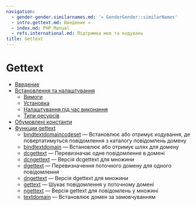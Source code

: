 ```yaml
---
navigation:
  - gender-gender.similarnames.md: '« GenderGender::similarNames'
  - intro.gettext.md: Введение »
  - index.md: PHP Manual
  - refs.international.md: Підтримка мов та кодувань
title: Gettext
---
```

# Gettext

-   [Введение](intro.gettext.md)
-   [Встановлення та налаштування](gettext.setup.md)
    -   [Вимоги](gettext.requirements.md)
    -   [Установка](gettext.installation.md)
    -   [Налаштування під час виконання](gettext.configuration.md)
    -   [Типи ресурсів](gettext.resources.md)
-   [Обумовлені константи](gettext.constants.md)
-   [Функции gettext](ref.gettext.md)
    -   [bindtextdomaincodeset](function.bind-textdomain-codeset.md) — Встановлює або отримує кодування, де повертатимуться повідомлення з каталогу повідомлень домену
    -   [bindtextdomain](function.bindtextdomain.md) — Встановлює або отримує шлях для домену
    -   [dcgettext](function.dcgettext.md) — Перевизначає одне повідомлення в домені
    -   [dcngettext](function.dcngettext.md) — Версія dcgettext для множини
    -   [dgettext](function.dgettext.md) — Перевизначення поточного домену для одного повідомлення
    -   [dngettext](function.dngettext.md) — Версія dgettext для множини
    -   [gettext](function.gettext.md) — Шукає повідомлення у поточному домені
    -   [ngettext](function.ngettext.md) — Версія gettext для повідомлень у множині
    -   [textdomain](function.textdomain.md) — Встановлює домен за замовчуванням
